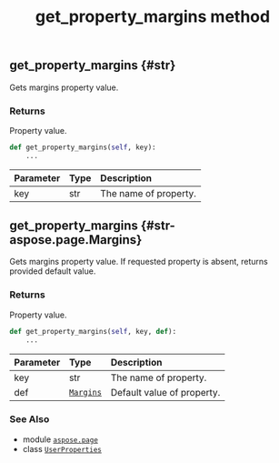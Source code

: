 ﻿---
title: get_property_margins method
second_title: Aspose.Page for Python via .NET API References
description: 
type: docs
weight: 70
url: /python-net/aspose.page/userproperties/get_property_margins/
is_root: false
---

## get_property_margins {#str}

Gets margins property value.


### Returns 


Property value.


```python
def get_property_margins(self, key):
    ...
```


| Parameter | Type | Description |
| :- | :- | :- |
| key | str | The name of property. |


## get_property_margins {#str-aspose.page.Margins}

Gets margins property value. If requested property is absent, returns provided default value.


### Returns 


Property value.


```python
def get_property_margins(self, key, def):
    ...
```


| Parameter | Type | Description |
| :- | :- | :- |
| key | str | The name of property. |
| def | [`Margins`](/page/python-net/aspose.page/margins) | Default value of property. |



### See Also
* module [`aspose.page`](../../)
* class [`UserProperties`](/page/python-net/aspose.page/userproperties)
